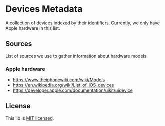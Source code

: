 # Devices Metadata

A collection of devices indexed by their identifiers.
Currently, we only have Apple hardware in this list.

## Sources

List of sources we use to gather information about hardware models.

### Apple hardware

* https://www.theiphonewiki.com/wiki/Models
* https://en.wikipedia.org/wiki/List_of_iOS_devices
* https://developer.apple.com/documentation/uikit/uidevice

## License

This lib is [MIT licensed](./LICENSE).

